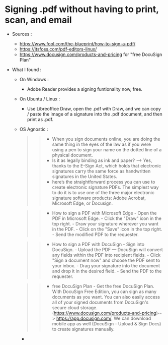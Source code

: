 # Signing .pdf without having to print, scan, and email

- Sources : 
  - https://www.fool.com/the-blueprint/how-to-sign-a-pdf/
  - https://itsfoss.com/pdf-editors-linux/
  - https://www.docusign.com/products-and-pricing for "free DocuSign Plan"

- What I found : 

  - On Windows : 
    - Adobe Reader provides a signing funtionality now, free.

  - On Ubuntu / Linux : 
    - Use Libreoffice Draw, open the .pdf with Draw, and we can copy / paste the image of a signature into the .pdf document, and then print as .pdf.
  
  - OS Agnostic : 
    >>- When you sign documents online, you are doing the same thing in the eyes of the law as if you were using a pen to sign your name on the dotted line of a physical document.
    >>- Is it as legally binding as ink and paper? --> Yes, thanks to the E-Sign Act, which holds that electronic signatures carry the same force as handwritten signatures in the United States.
    >>- here’s the straightforward process you can use to create electronic signature PDFs. The simplest way to do it is to use one of the three major electronic signature software products: Adobe Acrobat, Microsoft Edge, or Docusign.
    
    >>- How to sign a PDF with Microsoft Edge
        - Open the PDF in Microsoft Edge.
        - Click the "Draw" icon in the top right.
        - Draw your signature wherever you want in the PDF.
        - Click on the "Save" icon in the top right.
        - Send the modified PDF to the requester.
    
    >>- How to sign a PDF with DocuSign
        - Sign into DocuSign.
        - Upload the PDF — DocuSign will convert any fields within the PDF into recipient fields.
        - Click "Sign a document now" and choose the PDF sent to your inbox.
        - Drag your signature into the document and drop it in the desired field.
        - Send the PDF to the requester.

    >>- free DocuSign Plan
        - Get the free DocuSign Plan. With DocuSign Free Edition, you can sign as many documents as you want. You can also easily access all of your signed documents from DocuSign's secure cloud storage. (https://www.docusign.com/products-and-pricing)--> https://app.docusign.com/. We can download mobile app as well (DocuSign - Upload & Sign Docs) to create signatures manually.
      - 
      
